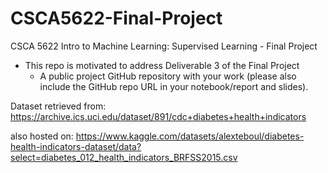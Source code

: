 # CSCA5622-Final-Project
CSCA 5622 Intro to Machine Learning: Supervised Learning - Final Project

- This repo is motivated to address Deliverable 3 of the Final Project
  - A public project GitHub repository with your work (please also include the GitHub repo URL in your notebook/report and slides). 



Dataset retrieved from: https://archive.ics.uci.edu/dataset/891/cdc+diabetes+health+indicators

also hosted on: https://www.kaggle.com/datasets/alexteboul/diabetes-health-indicators-dataset/data?select=diabetes_012_health_indicators_BRFSS2015.csv
